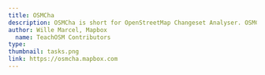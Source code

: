 ```yaml
---
title: OSMCha
description: OSMCha is short for OpenStreetMap Changeset Analyser. OSMCha is a web tool to help visualise and analyse edits made by mappers on OpenStreetMap (OSM). OSMCha was originally written by Wille Marcel in 2015 to validate changesets. In collaboration with Wille, this global instance is hosted by Mapbox as an additional data Quality Analysis tool for the community.  
author: Wille Marcel, Mapbox
  name: TeachOSM Contributors
type:
thumbnail: tasks.png
link: https://osmcha.mapbox.com
---
```

